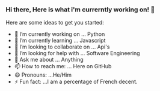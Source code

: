 ### Hi there, Here is what i'm currerntly working on! 👋



Here are some ideas to get you started:

- 🔭 I’m currently working on ... Python
- 🌱 I’m currently learning ... Javascript
- 👯 I’m looking to collaborate on ... Api's
- 🤔 I’m looking for help with ... Software Engineering
- 💬 Ask me about ... Anything
- 📫 How to reach me: ... Here on GitHub
- 😄 Pronouns: ...He/Him
- ⚡ Fun fact: ...I am a percentage of French decent. 

